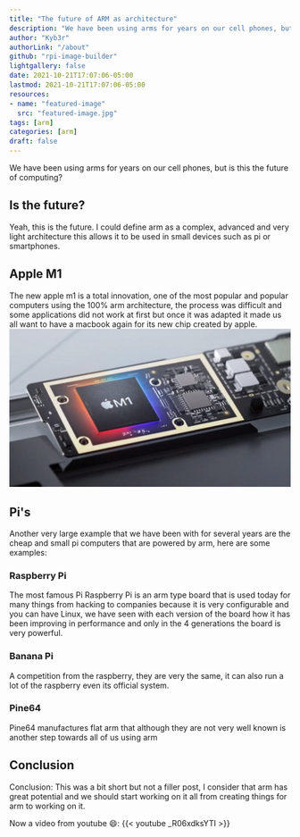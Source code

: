 ```yaml
---
title: "The future of ARM as architecture"
description: "We have been using arms for years on our cell phones, but is this the future of computing?."
author: "Kyb3r"
authorLink: "/about"
github: "rpi-image-builder"
lightgallery: false
date: 2021-10-21T17:07:06-05:00
lastmod: 2021-10-21T17:07:06-05:00
resources:
- name: "featured-image"
  src: "featured-image.jpg"
tags: [arm]
categories: [arm]
draft: false
---
```

We have been using arms for years on our cell phones, but is this the future of computing?

## Is the future?
Yeah, this is the future. I could define arm as a complex, advanced and very light architecture this allows it to be used in small devices such as pi or smartphones.

## Apple M1
The new apple m1 is a total innovation, one of the most popular and popular computers using the 100% arm architecture, the process was difficult and some applications did not work at first but once it was adapted it made us all want to have a macbook again for its new chip created by apple.
![Apple M1](apple-m1.jpg)

## Pi's
Another very large example that we have been with for several years are the cheap and small pi computers that are powered by arm, here are some examples:

### Raspberry Pi
The most famous Pi Raspberry Pi is an arm type board that is used today for many things from hacking to companies because it is very configurable and you can have Linux, we have seen with each version of the board how it has been improving in performance and only in the 4 generations the board is very powerful.

### Banana Pi
A competition from the raspberry, they are very the same, it can also run a lot of the raspberry even its official system.

### Pine64
Pine64 manufactures flat arm that although they are not very well known is another step towards all of us using arm

## Conclusion
Conclusion: This was a bit short but not a filler post, I consider that arm has great potential and we should start working on it all from creating things for arm to working on it.

Now a video from youtube :smile::
{{< youtube _R06xdksYTI >}}